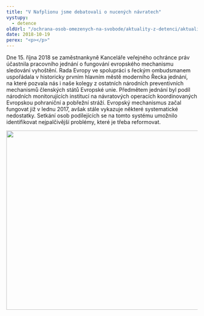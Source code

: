 ```yaml
---
title: "V Nafplionu jsme debatovali o nucených návratech"
vystupy:
  - detence
oldUrl: "/ochrana-osob-omezenych-na-svobode/aktuality-z-detenci/aktuality-z-detenci-2018/v-nafplionu-jsme-debatovali-o-nucenych-navratech/"
date: 2018-10-19
perex: "<p></p>"
---
```


<!-- imported from the old website -->

<p>Dne 15. října 2018 se zaměstnankyně Kanceláře veřejného ochránce práv účastnila pracovního jednání o fungování evropského mechanismu sledování vyhoštění. Rada Evropy ve spolupráci s řeckým ombudsmanem uspořádala v historicky prvním hlavním městě moderního Řecka jednání, na které pozvala nás i naše kolegy z ostatních národních preventivních mechanismů členských států Evropské unie. Předmětem jednání byl podíl národních monitorujících institucí na návratových operacích koordinovaných Evropskou pohraniční a pobřežní stráží. Evropský mechanismus začal fungovat již v lednu 2017, avšak stále vykazuje některé systematické nedostatky. Setkání osob podílejících se na tomto systému umožnilo identifikovat nejpalčivější problémy, které je třeba reformovat.</p><p><img src="/uploads-import/uploads/RTEmagicC_2018-10-18.jpg.jpg" width="630" height="472" alt="" /></p>
